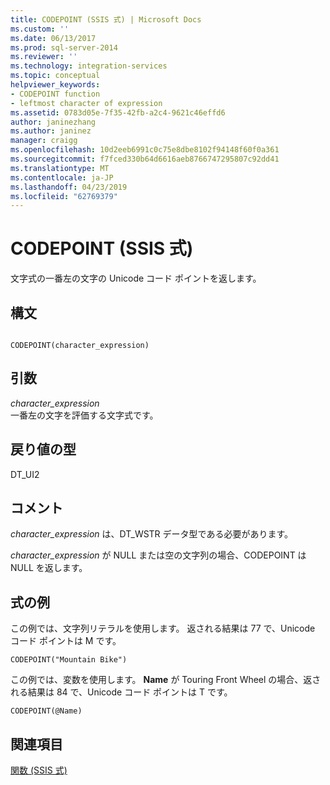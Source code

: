 ```yaml
---
title: CODEPOINT (SSIS 式) | Microsoft Docs
ms.custom: ''
ms.date: 06/13/2017
ms.prod: sql-server-2014
ms.reviewer: ''
ms.technology: integration-services
ms.topic: conceptual
helpviewer_keywords:
- CODEPOINT function
- leftmost character of expression
ms.assetid: 0783d05e-7f35-42fb-a2c4-9621c46effd6
author: janinezhang
ms.author: janinez
manager: craigg
ms.openlocfilehash: 10d2eeb6991c0c75e8dbe8102f94148f60f0a361
ms.sourcegitcommit: f7fced330b64d6616aeb8766747295807c92dd41
ms.translationtype: MT
ms.contentlocale: ja-JP
ms.lasthandoff: 04/23/2019
ms.locfileid: "62769379"
---
```

# <a name="codepoint-ssis-expression"></a>CODEPOINT (SSIS 式)
  文字式の一番左の文字の Unicode コード ポイントを返します。  
  
## <a name="syntax"></a>構文  
  
```  
  
CODEPOINT(character_expression)  
```  
  
## <a name="arguments"></a>引数  
 *character_expression*  
 一番左の文字を評価する文字式です。  
  
## <a name="result-types"></a>戻り値の型  
 DT_UI2  
  
## <a name="remarks"></a>コメント  
 *character_expression* は、DT_WSTR データ型である必要があります。  
  
 *character_expression* が NULL または空の文字列の場合、CODEPOINT は NULL を返します。  
  
## <a name="expression-examples"></a>式の例  
 この例では、文字列リテラルを使用します。 返される結果は 77 で、Unicode コード ポイントは M です。  
  
```  
CODEPOINT("Mountain Bike")  
```  
  
 この例では、変数を使用します。 **Name** が Touring Front Wheel の場合、返される結果は 84 で、Unicode コード ポイントは T です。  
  
```  
CODEPOINT(@Name)  
```  
  
## <a name="see-also"></a>関連項目  
 [関数 (SSIS 式)](functions-ssis-expression.md)  
  
  
